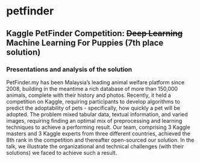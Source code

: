 # petfinder

## Kaggle PetFinder Competition: ~~Deep Learning~~ Machine Learning For Puppies (7th place solution)

### Presentations and analysis of the solution

PetFinder.my has been Malaysia’s leading animal welfare platform since 2008, building in the meantime a rich database of more than 150,000 animals, complete with their history and photos. Recently, it held a competition on Kaggle, requiring participants to develop algorithms to predict the adoptability of pets - specifically, how quickly a pet will be adopted. The problem mixed tabular data, textual information, and varied images, requiring finding an optimal mix of preprocessing and learning techniques to achieve a performing result. Our team, comprising 3 Kaggle masters and 3 Kaggle experts from three different countries, achieved the 8th rank in the competition and thereafter open-sourced our solution. In the talk, we illustrate the organizational and technical challenges (with their solutions) we faced to achieve such a result.
